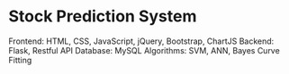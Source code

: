# Stock Prediction System
Frontend: HTML, CSS, JavaScript, jQuery, Bootstrap, ChartJS
Backend: Flask, Restful API 
Database: MySQL
Algorithms: SVM, ANN, Bayes Curve Fitting

